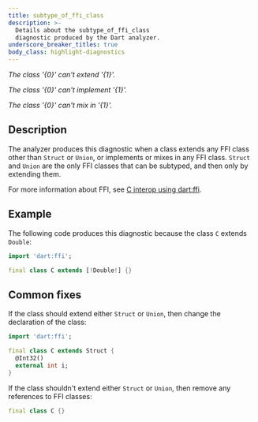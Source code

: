 ```yaml
---
title: subtype_of_ffi_class
description: >-
  Details about the subtype_of_ffi_class
  diagnostic produced by the Dart analyzer.
underscore_breaker_titles: true
body_class: highlight-diagnostics
---
```


_The class '{0}' can't extend '{1}'._

_The class '{0}' can't implement '{1}'._

_The class '{0}' can't mix in '{1}'._

## Description

The analyzer produces this diagnostic when a class extends any FFI class
other than `Struct` or `Union`, or implements or mixes in any FFI class.
`Struct` and `Union` are the only FFI classes that can be subtyped, and
then only by extending them.

For more information about FFI, see [C interop using dart:ffi][ffi].

## Example

The following code produces this diagnostic because the class `C` extends
`Double`:

```dart
import 'dart:ffi';

final class C extends [!Double!] {}
```

## Common fixes

If the class should extend either `Struct` or `Union`, then change the
declaration of the class:

```dart
import 'dart:ffi';

final class C extends Struct {
  @Int32()
  external int i;
}
```

If the class shouldn't extend either `Struct` or `Union`, then remove any
references to FFI classes:

```dart
final class C {}
```

[ffi]: /interop/c-interop
